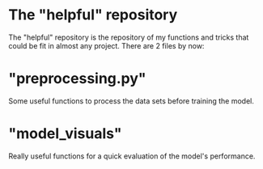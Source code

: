 # The "helpful" repository
The "helpful" repository is the repository of my functions and tricks that could be fit in almost any project.
There are 2 files by now:
# "preprocessing.py"
Some useful functions to process the data sets before training the model.
# "model_visuals"
Really useful functions for a quick evaluation of the model's performance.
